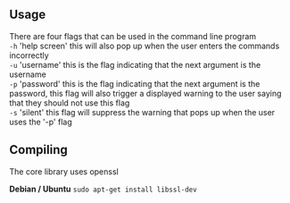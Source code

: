 Usage
------

There are four flags that can be used in the command line program  
`-h` 'help screen' this will also pop up when the user enters the commands incorrectly  
`-u` 'username' this is the flag indicating that the next argument is the username  
`-p` 'password' this is the flag indicating that the next argument is the password, this flag will also trigger a displayed warning to the user saying that they should not use this flag  
`-s` 'silent' this flag will suppress the warning that pops up when the user uses the '-p' flag  

Compiling
---------

The core library uses openssl

**Debian / Ubuntu**
`sudo apt-get install libssl-dev`